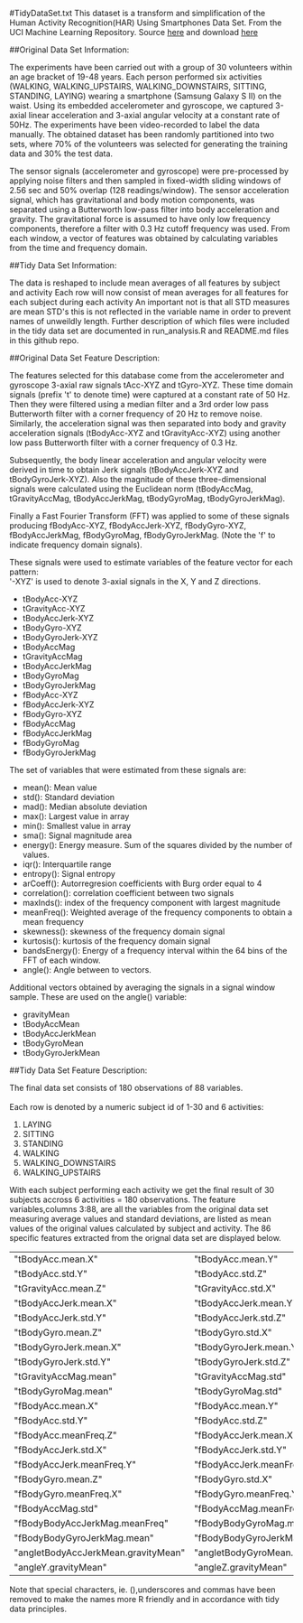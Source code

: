 #TidyDataSet.txt
This dataset is a transform and simplification of the Human Activity Recognition(HAR) Using Smartphones Data Set. From the UCI Machine
Learning Repository. Source [here](http://archive.ics.uci.edu/ml/datasets/Human+Activity+Recognition+Using+Smartphones) and download [here](https://d396qusza40orc.cloudfront.net/getdata%2Fprojectfiles%2FUCI%20HAR%20Dataset.zip )



##Original Data Set Information:

The experiments have been carried out with a group of 30 volunteers within an age bracket of 19-48 years. Each person performed six activities (WALKING, WALKING_UPSTAIRS, WALKING_DOWNSTAIRS, SITTING, STANDING, LAYING) wearing a smartphone (Samsung Galaxy S II) on the waist. Using its embedded accelerometer and gyroscope, we captured 3-axial linear acceleration and 3-axial angular velocity at a constant rate of 50Hz. The experiments have been video-recorded to label the data manually. The obtained dataset has been randomly partitioned into two sets, where 70% of the volunteers was selected for generating the training data and 30% the test data.

The sensor signals (accelerometer and gyroscope) were pre-processed by applying noise filters and then sampled in fixed-width sliding windows of 2.56 sec and 50% overlap (128 readings/window). The sensor acceleration signal, which has gravitational and body motion components, was separated using a Butterworth low-pass filter into body acceleration and gravity. The gravitational force is assumed to have only low frequency components, therefore a filter with 0.3 Hz cutoff frequency was used. From each window, a vector of features was obtained by calculating variables from the time and frequency domain.

##Tidy Data Set Information:

The data is reshaped to include mean averages of all features by subject and activity Each row will now consist of mean averages for all features for each subject during each activity An important not is that all STD measures are mean STD's this is not reflected in the variable name in order to prevent names of unweildly length.  Further description of which files were included in the tidy data set are documented in run\_analysis.R and README.md files in this github repo.


##Original Data Set Feature Description:

The features selected for this database come from the accelerometer and gyroscope 3-axial raw signals tAcc-XYZ and tGyro-XYZ. These time domain signals (prefix 't' to denote time) were captured at a constant rate of 50 Hz. Then they were filtered using a median filter and a 3rd order low pass Butterworth filter with a corner frequency of 20 Hz to remove noise. Similarly, the acceleration signal was then separated into body and gravity acceleration signals (tBodyAcc-XYZ and tGravityAcc-XYZ) using another low pass Butterworth filter with a corner frequency of 0.3 Hz. 

Subsequently, the body linear acceleration and angular velocity were derived in time to obtain Jerk signals (tBodyAccJerk-XYZ and tBodyGyroJerk-XYZ). Also the magnitude of these three-dimensional signals were calculated using the Euclidean norm (tBodyAccMag, tGravityAccMag, tBodyAccJerkMag, tBodyGyroMag, tBodyGyroJerkMag). 

Finally a Fast Fourier Transform (FFT) was applied to some of these signals producing fBodyAcc-XYZ, fBodyAccJerk-XYZ, fBodyGyro-XYZ, fBodyAccJerkMag, fBodyGyroMag, fBodyGyroJerkMag. (Note the 'f' to indicate frequency domain signals). 

These signals were used to estimate variables of the feature vector for each pattern:  
'-XYZ' is used to denote 3-axial signals in the X, Y and Z directions.

* tBodyAcc-XYZ
* tGravityAcc-XYZ
* tBodyAccJerk-XYZ
* tBodyGyro-XYZ
* tBodyGyroJerk-XYZ
* tBodyAccMag
* tGravityAccMag
* tBodyAccJerkMag
* tBodyGyroMag
* tBodyGyroJerkMag
* fBodyAcc-XYZ
* fBodyAccJerk-XYZ
* fBodyGyro-XYZ
* fBodyAccMag
* fBodyAccJerkMag
* fBodyGyroMag
* fBodyGyroJerkMag

The set of variables that were estimated from these signals are: 

* mean(): Mean value
* std(): Standard deviation
* mad(): Median absolute deviation 
* max(): Largest value in array
* min(): Smallest value in array
* sma(): Signal magnitude area
* energy(): Energy measure. Sum of the squares divided by the number of values. 
* iqr(): Interquartile range 
* entropy(): Signal entropy
* arCoeff(): Autorregresion coefficients with Burg order equal to 4
* correlation(): correlation coefficient between two signals
* maxInds(): index of the frequency component with largest magnitude
* meanFreq(): Weighted average of the frequency components to obtain a mean frequency
* skewness(): skewness of the frequency domain signal 
* kurtosis(): kurtosis of the frequency domain signal 
* bandsEnergy(): Energy of a frequency interval within the 64 bins of the FFT of each window.
* angle(): Angle between to vectors.



Additional vectors obtained by averaging the signals in a signal window sample. These are used on the angle() variable:

* gravityMean
* tBodyAccMean
* tBodyAccJerkMean
* tBodyGyroMean
* tBodyGyroJerkMean

##Tidy Data Set Feature Description:

The final data set consists of 180 observations of 88 variables.<br>  
Each row is denoted by a numeric subject id of 1-30 and 6 activities:

1.  LAYING
2.  SITTING
3.  STANDING
4.  WALKING
5.  WALKING_DOWNSTAIRS
6.  WALKING_UPSTAIRS

With each subject performing each activity we get the final result of 30 subjects accross 6 activities = 180 observations.
The feature variables,columns 3:88, are all the variables from the original data set measuring average values and standard deviations, are listed
as mean values of the original values calculated by subject and activity. The 86 specific features extracted from the orignal data set are 
displayed below.


| | | | |
|:--------------------------------------|:------------------------------------|:------------------------------------|:----------------------------| 
|  "tBodyAcc.mean.X"                    |"tBodyAcc.mean.Y"                    |"tBodyAcc.mean.Z"                    |"tBodyAcc.std.X"             |                    
|  "tBodyAcc.std.Y"                     |"tBodyAcc.std.Z"                     |"tGravityAcc.mean.X"                 |"tGravityAcc.mean.Y"         |      
|  "tGravityAcc.mean.Z"                 |"tGravityAcc.std.X"                  |"tGravityAcc.std.Y"                  |"tGravityAcc.std.Z"          |       
|  "tBodyAccJerk.mean.X"                |"tBodyAccJerk.mean.Y"                |"tBodyAccJerk.mean.Z"                |"tBodyAccJerk.std.X"         |       
|  "tBodyAccJerk.std.Y"                 |"tBodyAccJerk.std.Z"                 |"tBodyGyro.mean.X"                   |"tBodyGyro.mean.Y"           |       
|  "tBodyGyro.mean.Z"                   |"tBodyGyro.std.X"                    |"tBodyGyro.std.Y"                    |"tBodyGyro.std.Z"            |       
|  "tBodyGyroJerk.mean.X"               |"tBodyGyroJerk.mean.Y"               |"tBodyGyroJerk.mean.Z"               |"tBodyGyroJerk.std.X"        |       
|  "tBodyGyroJerk.std.Y"                |"tBodyGyroJerk.std.Z"                |"tBodyAccMag.mean"                   |"tBodyAccMag.std"            |       
|  "tGravityAccMag.mean"                |"tGravityAccMag.std"                 |"tBodyAccJerkMag.mean"               |"tBodyAccJerkMag.std"        |       
|  "tBodyGyroMag.mean"                  |"tBodyGyroMag.std"                   |"tBodyGyroJerkMag.mean"              |"tBodyGyroJerkMag.std"       |       
|  "fBodyAcc.mean.X"                    |"fBodyAcc.mean.Y"                    |"fBodyAcc.mean.Z"                    |"fBodyAcc.std.X"             |       
|  "fBodyAcc.std.Y"                     |"fBodyAcc.std.Z"                     |"fBodyAcc.meanFreq.X"                |"fBodyAcc.meanFreq.Y"        |       
|  "fBodyAcc.meanFreq.Z"                |"fBodyAccJerk.mean.X"                |"fBodyAccJerk.mean.Y"                |"fBodyAccJerk.mean.Z"        |       
|  "fBodyAccJerk.std.X"                 |"fBodyAccJerk.std.Y"                 |"fBodyAccJerk.std.Z"                 |"fBodyAccJerk.meanFreq.X"    |       
|  "fBodyAccJerk.meanFreq.Y"            |"fBodyAccJerk.meanFreq.Z"            |"fBodyGyro.mean.X"                   |"fBodyGyro.mean.Y"           |       
|  "fBodyGyro.mean.Z"                   |"fBodyGyro.std.X"                    |"fBodyGyro.std.Y"                    |"fBodyGyro.std.Z"            |       
|  "fBodyGyro.meanFreq.X"               |"fBodyGyro.meanFreq.Y"               |"fBodyGyro.meanFreq.Z"               |"fBodyAccMag.mean"           |       
|  "fBodyAccMag.std"                    |"fBodyAccMag.meanFreq"               |"fBodyBodyAccJerkMag.mean"           |"fBodyBodyAccJerkMag.std"    |       
|  "fBodyBodyAccJerkMag.meanFreq"       |"fBodyBodyGyroMag.mean"              |"fBodyBodyGyroMag.std"               |"fBodyBodyGyroMag.meanFreq"  |       
|  "fBodyBodyGyroJerkMag.mean"          |"fBodyBodyGyroJerkMag.std"           |"fBodyBodyGyroJerkMag.meanFreq"      |"angletBodyAccMean.gravity"  |       
|  "angletBodyAccJerkMean.gravityMean"  |"angletBodyGyroMean.gravityMean"     |"angletBodyGyroJerkMean.gravityMean" |"angleX.gravityMean"         |       
|  "angleY.gravityMean"                 |"angleZ.gravityMean"                 |                                     |                             |



Note that special characters, ie. \(\),underscores and commas have been removed to make the names more R friendly and in accordance with tidy data principles.
